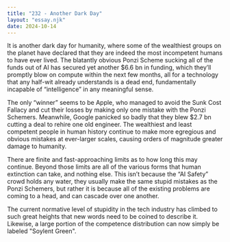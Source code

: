 ```yaml
---
title: "232 - Another Dark Day"
layout: "essay.njk"
date: 2024-10-14
---
```


It is another dark day for humanity, where some of the wealthiest groups on the planet have declared that they are indeed the most incompetent humans to have ever lived. The blatantly obvious Ponzi Scheme sucking all of the funds out of AI has secured yet another $6.6 bn in funding, which they’ll promptly blow on compute within the next few months, all for a technology that any half-wit already understands is a dead end, fundamentally incapable of “intelligence” in any meaningful sense.

The only “winner” seems to be Apple, who managed to avoid the Sunk Cost Fallacy and cut their losses by making only one mistake with the Ponzi Schemers. Meanwhile, Google panicked so badly that they blew $2.7 bn cutting a deal to rehire one old engineer. The wealthiest and least competent people in human history continue to make more egregious and obvious mistakes at ever-larger scales, causing orders of magnitude greater damage to humanity. 
 
There are finite and fast-approaching limits as to how long this may continue. Beyond those limits are all of the various forms that human extinction can take, and nothing else. This isn’t because the “AI Safety” crowd holds any water, they usually make the same stupid mistakes as the Ponzi Schemers, but rather it is because all of the existing problems are coming to a head, and can cascade over one another.

The current normative level of stupidity in the tech industry has climbed to such great heights that new words need to be coined to describe it. Likewise, a large portion of the competence distribution can now simply be labeled "Soylent Green".

